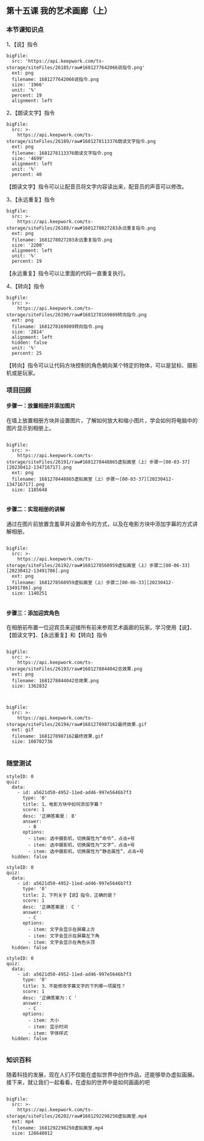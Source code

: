
## 第十五课 我的艺术画廊（上）
### 本节课知识点
1、【说】指令
 


```@BigFile
bigFile:
  src: 'https://api.keepwork.com/ts-storage/siteFiles/26185/raw#1681277642066说指令.png'
  ext: png
  filename: 1681277642066说指令.png
  size: '1966'
  unit: '%'
  percent: 19
  alignment: left

```



2、【朗读文字】指令
 
 
 
```@BigFile
bigFile:
  src: >-
    https://api.keepwork.com/ts-storage/siteFiles/26189/raw#1681278113376朗读文字指令.png
  ext: png
  filename: 1681278113376朗读文字指令.png
  size: '4699'
  alignment: left
  unit: '%'
  percent: 40

```



【朗读文字】指令可以让配音员将文字内容读出来，配音员的声音可以修改。

3、【永远重复】指令
 
 
```@BigFile
bigFile:
  src: >-
    https://api.keepwork.com/ts-storage/siteFiles/26188/raw#1681278027283永远重复指令.png
  ext: png
  filename: 1681278027283永远重复指令.png
  size: '2200'
  alignment: left
  unit: '%'
  percent: 19

```

 
 


【永远重复】指令可以让里面的代码一直重复执行。


4、【转向】指令
```@BigFile
bigFile:
  src: >-
    https://api.keepwork.com/ts-storage/siteFiles/26190/raw#1681278169809转向指令.png
  ext: png
  filename: 1681278169809转向指令.png
  size: '2814'
  alignment: left
  hidden: false
  unit: '%'
  percent: 25

```

 
 
 


【转向】指令可以让代码方块控制的角色朝向某个特定的物体，可以是鼠标、摄影机或是玩家。


### 项目回顾


#### 步骤一：放置相册并添加图片
在墙上放置相册方块并设置图片，了解如何放大和缩小图片，学会如何将电脑中的图片显示到相册上。
```@BigFile

bigFile:
  src: >-
    https://api.keepwork.com/ts-storage/siteFiles/26191/raw#1681278448865虚拟画室（上）步骤一[00-03-37][20230412-134716717].png
  ext: png
  filename: 1681278448865虚拟画室（上）步骤一[00-03-37][20230412-134716717].png
  size: 1185648
          
```

 
 
 
 





#### 步骤二：实现相册的讲解
通过在图片前放置含羞草并设置命令的方式，以及在电影方块中添加字幕的方式讲解相册。
```@BigFile

bigFile:
  src: >-
    https://api.keepwork.com/ts-storage/siteFiles/26192/raw#1681278560959虚拟画室（上）步骤二[00-06-33][20230412-13491786].png
  ext: png
  filename: 1681278560959虚拟画室（上）步骤二[00-06-33][20230412-13491786].png
  size: 1140251
          
```

 
 

 

 

#### 步骤三：添加迎宾角色
在相册前布置一位迎宾员来迎接所有前来参观艺术画廊的玩家。学习使用【说】、【朗读文字】、【永远重复】和【转向】指令
 
 
 
```@BigFile

bigFile:
  src: >-
    https://api.keepwork.com/ts-storage/siteFiles/26193/raw#1681278844042总效果.png
  ext: png
  filename: 1681278844042总效果.png
  size: 1362832
          
```
```@BigFile

bigFile:
  src: >-
    https://api.keepwork.com/ts-storage/siteFiles/26194/raw#1681278987162最终效果.gif
  ext: gif
  filename: 1681278987162最终效果.gif
  size: 108702736
          
```
 
 


### 随堂测试


```@Quiz
styleID: 0
quiz:
  data:
    - id: a5621d50-4952-11ed-ad46-997e5646b7f3
      type: '0'
      title: 1、电影方块中如何添加字幕？
      score: 1
      desc: '正确答案是： B'
      answer:
        - B
      options:
        - item: 选中摄影机，切换属性为“命令”，点击+号
        - item: 选中摄影机，切换属性为“文字”，点击+号
        - item: 选中摄影机，切换属性为“静态属性”，点击+号
  hidden: false

```
```@Quiz
styleID: 0
quiz:
  data:
    - id: a5621d50-4952-11ed-ad46-997e5646b7f3
      type: '0'
      title: 2、下列关于【说】指令，正确的是？
      score: 1
      desc: '正确答案是： C '
      answer:
        - C
      options:
        - item: 文字会显示在屏幕上方
        - item: 文字会显示在屏幕左下角
        - item: 文字会显示在角色头顶
  hidden: false

```
```@Quiz
styleID: 0
quiz:
  data:
    - id: a5621d50-4952-11ed-ad46-997e5646b7f3
      type: '0'
      title: 3、不能修改字幕文字的下列哪一项属性？
      score: 1
      desc: '正确答案为：C '
      answer:
        - C
      options:
        - item: 大小
        - item: 显示时间
        - item: 字体样式
  hidden: false


```

### 知识百科

随着科技的发展，现在人们不仅能在虚拟世界中创作作品，还能够举办虚拟画展。接下来，就让我们一起看看，在虚拟的世界中是如何画画的吧
```@BigFile

bigFile:
  src: >-
    https://api.keepwork.com/ts-storage/siteFiles/26202/raw#1681292298250虚拟画室.mp4
  ext: mp4
  filename: 1681292298250虚拟画室.mp4
  size: 128648012
          
```